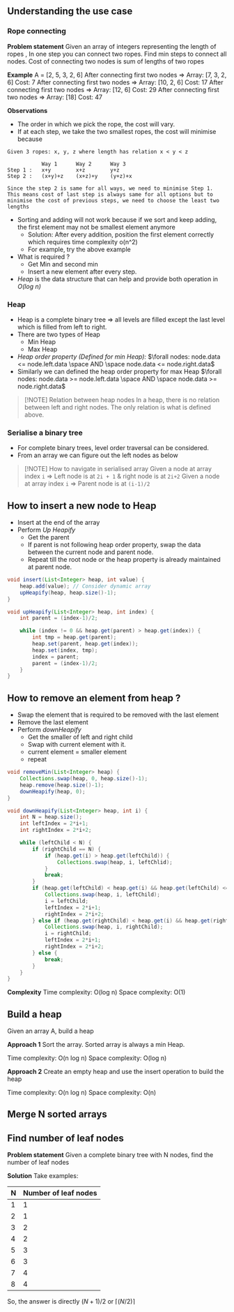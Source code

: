 ```table-of-contents
```

## Understanding the use case

### Rope connecting

**Problem statement**
Given an array of integers representing the length of ropes , In one step you can connect two ropes.
Find min steps to connect all nodes.
Cost of connecting two nodes is sum of lengths of two ropes

**Example**
A = [2, 5, 3, 2, 6]
After connecting first two nodes => Array: [7, 3, 2, 6] Cost: 7
After connecting first two nodes => Array: [10, 2, 6] Cost: 17
After connecting first two nodes => Array: [12, 6] Cost: 29
After connecting first two nodes => Array: [18] Cost: 47

**Observations**
- The order in which we pick the rope, the cost will vary.
- If at each step, we take the two smallest ropes, the cost will minimise because 

```text
Given 3 ropes: x, y, z where length has relation x < y < z

		   Way 1      Way 2      Way 3
Step 1 :   x+y        x+z        y+z
Step 2 :   (x+y)+z    (x+z)+y    (y+z)+x

Since the step 2 is same for all ways, we need to minimise Step 1. This means cost of last step is always same for all options but to minimise the cost of previous steps, we need to choose the least two lengths
```

- Sorting and adding will not work because if we sort and keep adding, the first element may not be smallest element anymore
	- Solution: After every addition, position the first element correctly which requires time complexity o(n^2)
	- For example, try the above example
- What is required ?
	- Get Min and second min
	- Insert a new element after every step.
- *Heap* is the data structure that can help and provide both operation in *O(log n)*

### Heap

- Heap is a complete binary tree => all levels are filled except the last level which is filled from left to right.
- There are two types of Heap
	- Min Heap
	- Max Heap
- *Heap order property (Defined for min Heap):* 
	$\forall nodes: node.data <= node.left.data \space AND \space node.data <= node.right.data$
- Similarly we can defined the heap order property for max Heap
	$\forall nodes: node.data >= node.left.data \space AND \space node.data >= node.right.data$


> [!NOTE] Relation between heap nodes
> In a heap, there is no relation between left and right nodes. The only relation is what is defined above.

### Serialise a binary tree

- For complete binary trees, level order traversal can be considered.
- From an array we can figure out the left nodes as below


> [!NOTE] How to navigate in serialised array
>Given a node at array index `i` => Left node is at `2i + 1` & right node is at `2i+2`
> Given a node at array index `i` => Parent node is at `(i-1)/2`

## How to insert a new node to Heap

- Insert at the end of the array
- Perform *Up Heapify*
	- Get the parent
	- If parent is not following heap order property, swap the data between the current node and parent node. 
	- Repeat till the root node or the heap property is already maintained at parent node.

```java
void insert(List<Integer> heap, int value) {
	heap.add(value); // Consider dynamic array
	upHeapify(heap, heap.size()-1);
}

void upHeapify(List<Integer> heap, int index) {
	int parent = (index-1)/2;

	while (index != 0 && heap.get(parent) > heap.get(index)) {
		int tmp = heap.get(parent);
		heap.set(parent, heap.get(index));
		heap.set(index, tmp);
		index = parent;
		parent = (index-1)/2;
	}
}
```

## How to remove an element from heap ?

- Swap the element that is required to be removed with the last element
- Remove the last element
- Perform *downHeapify*
	- Get the smaller of left and right child
	- Swap with current element with it.
	- current element = smaller element
	- repeat

```java
void removeMin(List<Integer> heap) {
	Collections.swap(heap, 0, heap.size()-1);
	heap.remove(heap.size()-1);
	downHeapify(heap, 0);
}

void downHeapify(List<Integer> heap, int i) {
	int N = heap.size();
	int leftIndex = 2*i+1;
	int rightIndex = 2*i+2;

	while (leftChild < N) {
		if (rightChild == N) {
			if (heap.get(i) > heap.get(leftChild)) {
				Collections.swap(heap, i, leftChlid);
			}
			break;
		}
		if (heap.get(leftChild) < heap.get(i) && heap.get(leftChild) <= heap.get(rightChild)) {
			Collections.swap(heap, i, leftChild);
			i = leftChild;
			leftIndex = 2*i+1;
			rightIndex = 2*i+2;
		} else if (heap.get(rightChild) < heap.get(i) && heap.get(rightChild) < heap.get(leftChild)) {
			Collections.swap(heap, i, rightChild);
			i = rightChild;
			leftIndex = 2*i+1;
			rightIndex = 2*i+2;
		} else {
			break;
		}
	}
}
```

**Complexity**
Time complexity: O(log n)
Space complexity: O(1)

## Build a heap

Given an array A, build a heap

**Approach 1**
Sort the array. Sorted array is always a min Heap.

Time complexity: O(n log n)
Space complexity: O(log n)

**Approach 2**
Create an empty heap and use the insert operation to build the heap

Time complexity: O(n log n)
Space complexity: O(n)

## Merge N sorted arrays



## Find number of leaf nodes

**Problem statement**
Given a complete binary tree  with N nodes, find the number of leaf nodes

**Solution**
Take examples:

| N | Number of leaf nodes |
|---|----------------------|
| 1 | 1                    |
| 2 | 1                    |
| 3 | 2                    |
| 4 | 2                    |
| 5 | 3                    |
| 6 | 3                    |
| 7 | 4                    |
| 8 | 4                    |

So, the answer is directly $(N+1)/2$ or $\lceil (N/2) \rceil$

